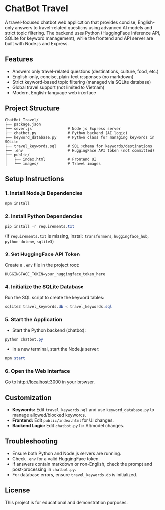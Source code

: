 # ChatBot Travel

A travel-focused chatbot web application that provides concise, English-only answers to travel-related questions using advanced AI models and strict topic filtering. The backend uses Python (HuggingFace Inference API, SQLite for keyword management), while the frontend and API server are built with Node.js and Express.

## Features
- Answers only travel-related questions (destinations, culture, food, etc.)
- English-only, concise, plain-text responses (no markdown)
- Strict keyword-based topic filtering (managed via SQLite database)
- Global travel support (not limited to Vietnam)
- Modern, English-language web interface

## Project Structure
```
ChatBot_Travel/
├── package.json
├── sever.js                # Node.js Express server
├── chatbot.py              # Python backend (AI logic)
├── keyword_database.py     # Python class for managing keywords in SQLite
├── travel_keywords.sql     # SQL schema for keywords/destinations
├── .env                    # HuggingFace API token (not committed)
├── public/
│   ├── index.html          # Frontend UI
│   └── images/             # Travel images
```

## Setup Instructions

### 1. Install Node.js Dependencies
```powershell
npm install
```

### 2. Install Python Dependencies
```powershell
pip install -r requirements.txt
```
(If `requirements.txt` is missing, install: `transformers`, `huggingface_hub`, `python-dotenv`, `sqlite3`)

### 3. Set HuggingFace API Token
Create a `.env` file in the project root:
```
HUGGINGFACE_TOKEN=your_huggingface_token_here
```

### 4. Initialize the SQLite Database
Run the SQL script to create the keyword tables:
```powershell
sqlite3 travel_keywords.db < travel_keywords.sql
```

### 5. Start the Application
- Start the Python backend (chatbot):
```powershell
python chatbot.py
```
- In a new terminal, start the Node.js server:
```powershell
npm start
```

### 6. Open the Web Interface
Go to [http://localhost:3000](http://localhost:3000) in your browser.

## Customization
- **Keywords:** Edit `travel_keywords.sql` and use `keyword_database.py` to manage allowed/blocked keywords.
- **Frontend:** Edit `public/index.html` for UI changes.
- **Backend Logic:** Edit `chatbot.py` for AI/model changes.

## Troubleshooting
- Ensure both Python and Node.js servers are running.
- Check `.env` for a valid HuggingFace token.
- If answers contain markdown or non-English, check the prompt and post-processing in `chatbot.py`.
- For database errors, ensure `travel_keywords.db` is initialized.

## License
This project is for educational and demonstration purposes.